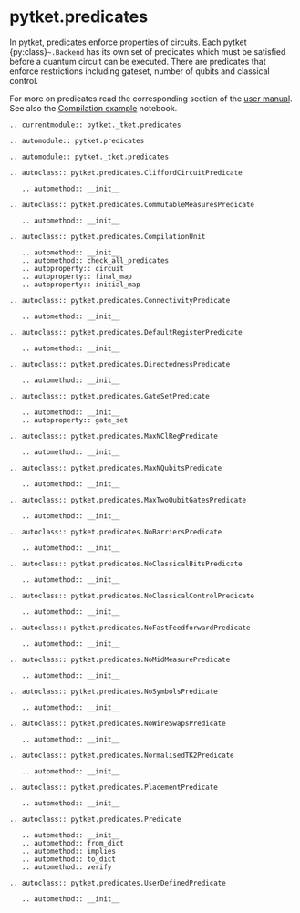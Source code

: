 # pytket.predicates

In pytket, predicates enforce properties of circuits. Each pytket {py:class}`~.Backend` has its own set of predicates which must be satisfied before a quantum circuit can be executed. There are predicates that enforce restrictions including gateset, number of qubits and classical control.

For more on predicates read the corresponding section of the [user manual](https://docs.quantinuum.com/tket/user-guide/manual/manual_compiler.html#compilation-predicates). See also the [Compilation example](https://docs.quantinuum.com/tket/user-guide/examples/circuit_compilation/compilation_example.html) notebook.

```{eval-rst}
.. currentmodule:: pytket._tket.predicates
```

```{eval-rst}
.. automodule:: pytket.predicates
```

```{eval-rst}
.. automodule:: pytket._tket.predicates
```

```{eval-rst}
.. autoclass:: pytket.predicates.CliffordCircuitPredicate

   .. automethod:: __init__
```

```{eval-rst}
.. autoclass:: pytket.predicates.CommutableMeasuresPredicate

   .. automethod:: __init__
```

```{eval-rst}
.. autoclass:: pytket.predicates.CompilationUnit

   .. automethod:: __init__
   .. automethod:: check_all_predicates
   .. autoproperty:: circuit
   .. autoproperty:: final_map
   .. autoproperty:: initial_map
```

```{eval-rst}
.. autoclass:: pytket.predicates.ConnectivityPredicate

   .. automethod:: __init__
```

```{eval-rst}
.. autoclass:: pytket.predicates.DefaultRegisterPredicate

   .. automethod:: __init__
```

```{eval-rst}
.. autoclass:: pytket.predicates.DirectednessPredicate

   .. automethod:: __init__
```

```{eval-rst}
.. autoclass:: pytket.predicates.GateSetPredicate

   .. automethod:: __init__
   .. autoproperty:: gate_set
```

```{eval-rst}
.. autoclass:: pytket.predicates.MaxNClRegPredicate

   .. automethod:: __init__
```

```{eval-rst}
.. autoclass:: pytket.predicates.MaxNQubitsPredicate

   .. automethod:: __init__
```

```{eval-rst}
.. autoclass:: pytket.predicates.MaxTwoQubitGatesPredicate

   .. automethod:: __init__
```

```{eval-rst}
.. autoclass:: pytket.predicates.NoBarriersPredicate

   .. automethod:: __init__
```

```{eval-rst}
.. autoclass:: pytket.predicates.NoClassicalBitsPredicate

   .. automethod:: __init__
```

```{eval-rst}
.. autoclass:: pytket.predicates.NoClassicalControlPredicate

   .. automethod:: __init__
```

```{eval-rst}
.. autoclass:: pytket.predicates.NoFastFeedforwardPredicate

   .. automethod:: __init__
```

```{eval-rst}
.. autoclass:: pytket.predicates.NoMidMeasurePredicate

   .. automethod:: __init__
```

```{eval-rst}
.. autoclass:: pytket.predicates.NoSymbolsPredicate

   .. automethod:: __init__
```

```{eval-rst}
.. autoclass:: pytket.predicates.NoWireSwapsPredicate

   .. automethod:: __init__
```

```{eval-rst}
.. autoclass:: pytket.predicates.NormalisedTK2Predicate

   .. automethod:: __init__
```

```{eval-rst}
.. autoclass:: pytket.predicates.PlacementPredicate

   .. automethod:: __init__
```

```{eval-rst}
.. autoclass:: pytket.predicates.Predicate

   .. automethod:: __init__
   .. automethod:: from_dict
   .. automethod:: implies
   .. automethod:: to_dict
   .. automethod:: verify
```

```{eval-rst}
.. autoclass:: pytket.predicates.UserDefinedPredicate

   .. automethod:: __init__
```
